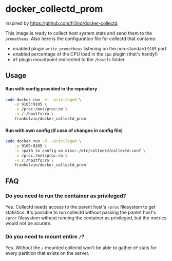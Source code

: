 # docker_collectd_prom

Inspired by https://github.com/fr3nd/docker-collectd 

This image is ready to collect host system stats and send them to the `prometheus`.
Also here is the configuration file for collectd that contains:
- enabled plugin `write_prometheus` listening on the non-standard `9105` port
- enabled percentage of the CPU load in the `cpu` plugin (that's handy!)
- `df` plugin mountpoint redirected to the `/hostfs` folder

## Usage

#### Run with config provided in the repository

```bash
sudo docker run -d --privileged \
	-p 9105:9105 \
	-v /proc:/mnt/proc:ro \
	-v /:/hostfs:ro \
	frankelvin/docker_collectd_prom
```

#### Run with own config (if case of changes in config file)
```bash
sudo docker run -d --privileged \
	-p 9105:9105 \
	-v <path to config on disc>:/etc/collectd/collectd.conf \
	-v /proc:/mnt/proc:ro \
	-v /:/hostfs:ro \
	frankelvin/docker_collectd_prom
```

## FAQ

### Do you need to run the container as privileged?
Yes. Collectd needs access to the parent host's `/proc` filesystem to get statistics. It's possible to run collectd without passing the parent host's `/proc` filesystem without running the container as privileged, but the metrics would not be acurate.

### Do you need to mount entire `/`?
Yes. Without the `/` mounted collectd won't be able to gather `df` stats for every partition that exists on the server.
